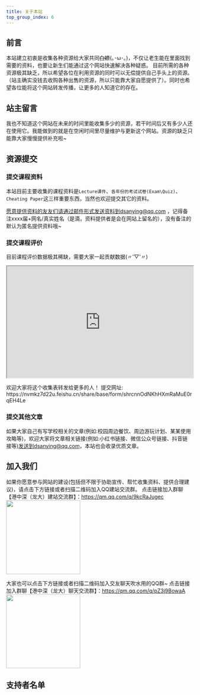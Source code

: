 ```yaml
---
title: 关于本站
top_group_index: 6
---
```


## 前言

本站建立初衷是收集各种资源给大家共同~~白嫖~~(｡･ω･｡)，不仅让老生能在里面找到需要的资料，也要让新生们能通过这个网站快速解决各种疑惑。
目前所需的各种资源极其缺乏，所以希望各位在利用资源的同时可以无偿提供自己手头上的资源。（站主确实没钱去收购各种出售的资源，所以只能靠大家自愿提供了）。同时也希望各位能将这个网站转发传播，让更多的人知道它的存在。

## 站主留言

我也不知道这个网站在未来的时间里能收集多少的资源，若干时间后又有多少人还在使用它。我能做到的就是在空闲时间里尽量维护与更新这个网站。资源的缺乏只能靠大家慢慢提供补充啦~

## 资源提交

### 提交课程资料

本站目前主要收集的课程资料是`Lecture课件`、`各年份的考试试卷(Exam\Quiz)`、`Cheating Paper`这三样重要东西，当然也欢迎提交其它的资料。

愿意提供资料的友友们请通过邮件形式发送资料到dsanying@qq.com ，记得备注xxxx届+网名/真实姓名（是滴，资料提供者是会在网站上留名的），没有备注的默认为匿名提供资料哦~

### 提交课程评价

目前课程评价数据极其稀缺，需要大家一起贡献数据(〃'▽'〃)

<div style="position: relative; padding: 30% 45%;">
  <iframe style="position: absolute; width: 100%; height: 100%; left: 0; top: 0;" src="https://nvmkz7d22u.feishu.cn/share/base/form/shrcnnOdNKhHXmRaMuE0rqEH4Le" frameborder="1" scrolling="yes" width="320" height="240">
    <a href="https://nvmkz7d22u.feishu.cn/share/base/form/shrcnnOdNKhHXmRaMuE0rqEH4Le">你的浏览器可能不支持iframe,请点击这里跳转相关页面</a>
  </iframe>
</div>
<br>
欢迎大家将这个收集表转发给更多的人！
提交网址: https://nvmkz7d22u.feishu.cn/share/base/form/shrcnnOdNKhHXmRaMuE0rqEH4Le

### 提交其他文章

如果大家自己有写学校相关的文章(例如:校园周边餐饮、周边游玩计划、某某使用攻略等)，欢迎大家将文章相关链接(例如:小红书链接、微信公众号链接、抖音链接等)发送到dsanying@qq.com，本站也会收录优质文章。

## 加入我们

如果你愿意参与网站的建设(包括但不限于协助宣传、帮忙收集资料、提供合理建议)，请点击下方链接或者扫描二维码加入QQ建站交流群。
点击链接加入群聊【港中深（龙大）建站交流群】：https://qm.qq.com/q/9kcRaJugec
<img src="https://cdn.jsdelivr.net/gh/dsanying/ImgHosting@cuhksz/qq_website.jpg" width="200">

大家也可以点击下方链接或者扫描二维码加入交友聊天吹水用的QQ群~
点击链接加入群聊【港中深（龙大）聊天交流群】：https://qm.qq.com/q/pZ3j9BowaA
<img src="https://cdn.jsdelivr.net/gh/dsanying/ImgHosting@cuhksz/qq_chat.jpg" width="200">

<span id="about-reward"></span>

## 支持者名单

